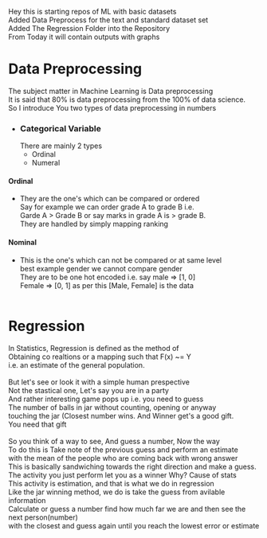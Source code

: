 Hey this is starting repos of ML with basic datasets<br>
Added Data Preprocess for the text and standard dataset set<br> 
Added The Regression Folder into the Repository<br>
From Today it will contain outputs with graphs<br>
 # Data Preprocessing
  The subject matter in Machine Learning is Data preprocessing<br>
  It is said that 80% is data preprocessing from the 100% of data science.<br>
  So I introduce You two types of data preprocessing in numbers<br>
  - ### Categorical Variable
    There are mainly 2 types
     - Ordinal
     - Numeral
   #### Ordinal
   - They are the one's which can be compared or ordered<br>
      Say for example we can order grade A to grade B i.e.<br>
      Garde A > Grade B or say marks in grade A is > grade B.<br>
      They are handled by simply mapping ranking
  #### Nominal
   - This is the one's which can not be compared or at same level<br>
     best example gender we cannot compare gender<br>
     They are to be one hot encoded i.e. say male => [1, 0]<br>
     Female => [0, 1] as per this [Male, Female] is the data<br>
     <br>
 # Regression
   In Statistics, Regression is defined as the method of<br>
   Obtaining co realtions or a mapping such that F(x) ~= Y<br>
   i.e. an estimate of the general population.<br>
   <br>
   But let's see or look it with a simple human prespective<br>
   Not the stastical one, Let's say you are in a party <br>
   And rather interesting game pops up i.e. you need to guess<br>
   The number of balls in jar without counting, opening or anyway<br>
   touching the jar (Closest number wins. And Winner get's a good gift.<br>
   You need that gift<br>
   <br>
   So you think of a way to see, And guess a number, Now the way <br>
   To do this is Take note of the previous guess and perform an estimate<br>
   with the mean of the people who are coming back with wrong answer<br>
   This is basically sandwiching towards the right direction and make a guess.<br>
   The activity you just perform let you as a winner Why? Cause of stats<br>
   This activity is estimation, and that is what we do in regression<br>
   Like the jar winning method, we do is take the guess from avilable information<br>
   Calculate or guess a number find how much far we are and then see the next person(number)<br>
   with the closest and guess again until you reach the lowest error or estimate<br>
